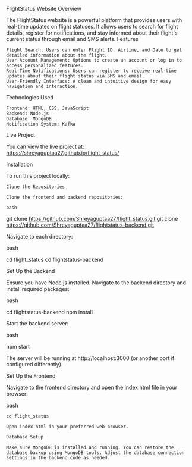 FlightStatus Website
Overview

The FlightStatus website is a powerful platform that provides users with real-time updates on flight statuses. It allows users to search for flight details, register for notifications, and stay informed about their flight's current status through email and SMS alerts.
Features

    Flight Search: Users can enter Flight ID, Airline, and Date to get detailed information about the flight.
    User Account Management: Options to create an account or log in to access personalized features.
    Real-Time Notifications: Users can register to receive real-time updates about their flight status via SMS and email.
    User-Friendly Interface: A clean and intuitive design for easy navigation and interaction.

Technologies Used

    Frontend: HTML, CSS, JavaScript
    Backend: Node.js
    Database: MongoDB
    Notification System: Kafka

Live Project

You can view the live project at:  https://shreyaguptaa27.github.io/flight_status/


Installation

To run this project locally:

    Clone the Repositories

    Clone the frontend and backend repositories:

    bash

git clone https://github.com/Shreyaguptaa27/flight_status.git
git clone https://github.com/Shreyaguptaa27/flightstatus-backend.git

Navigate to each directory:

bash

cd flight_status
cd flightstatus-backend

Set Up the Backend

Ensure you have Node.js installed. Navigate to the backend directory and install required packages:

bash

cd flightstatus-backend
npm install

Start the backend server:

bash

npm start

The server will be running at http://localhost:3000 (or another port if configured differently).

Set Up the Frontend

Navigate to the frontend directory and open the index.html file in your browser:

bash

    cd flight_status

    Open index.html in your preferred web browser.

    Database Setup

    Make sure MongoDB is installed and running. You can restore the database backup using MongoDB tools. Adjust the database connection settings in the backend code as needed.

